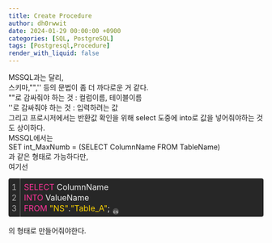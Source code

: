 ```yaml
---
title: Create Procedure
author: dh0rwwit
date: 2024-01-29 00:00:00 +0900
categories: [SQL, PostgreSQL]
tags: [Postgresql,Procedure]
render_with_liquid: false
---
```

MSSQL과는 달리, <br>
스키마,\"\",\'\' 등의 문법이 좀 더 까다로운 거 같다.
<br>
\"\"로 감싸줘야 하는 것 : 컬럼이름, 테이블이름 <br>
\'\'로 감싸줘야 하는 것 : 입력하려는 값 <br>
그리고 프로시저에서는 반환값 확인을 위해 select 도중에 into로 값을 넣어줘야하는 것도 상이하다.<br>
MSSQL에서는 <br>
SET int_MaxNumb = (SELECT ColumnName FROM TableName)<br>
과 같은 형태로 가능하다만, <br>
여기선 <br>
<div class="colorscripter-code" style="color:#f0f0f0;font-family:Consolas,font-size:'20px' ,'Liberation Mono', Menlo, Courier, monospace !important; position:relative !important;overflow:auto"><table class="colorscripter-code-table" style="margin:0;padding:0;border:none;background-color:#272727;border-radius:4px;" cellspacing="0" cellpadding="0"><tr><td style="padding:6px;border-right:2px solid #4f4f4f"><div style="margin:0;padding:0;word-break:normal;text-align:right;color:#aaa;font-family:Consolas,font-size:'20px' ,'Liberation Mono', Menlo, Courier, monospace !important;line-height:130%"><div style="line-height:130%">1</div><div style="line-height:130%">2</div><div style="line-height:130%">3</div></div></td><td style="padding:6px 0;text-align:left"><div style="margin:0;padding:0;color:#f0f0f0;font-family:Consolas,font-size:'20px' ,'Liberation Mono', Menlo, Courier, monospace !important;line-height:130%"><div style="padding:0 6px; white-space:pre; line-height:130%"><font color="#ff3399">SELECT</font>&nbsp;ColumnName</div><div style="padding:0 6px; white-space:pre; line-height:130%"><font color="#ff3399">INTO</font>&nbsp;ValueName</div><div style="padding:0 6px; white-space:pre; line-height:130%"><font color="#ff3399">FROM</font>&nbsp;<font color="#ffd500">"NS"</font>.<font color="#ffd500">"Table_A"</font>;</div></div></td><td style="vertical-align:bottom;padding:0 2px 4px 0"><a href="http://colorscripter.com/info#e" target="_blank" style="text-decoration:none;color:white"><span style="font-size:9px;word-break:normal;background-color:#4f4f4f;color:white;border-radius:10px;padding:1px">cs</span></a></td></tr></table></div>
<br>
의 형태로 만들어줘야한다.

